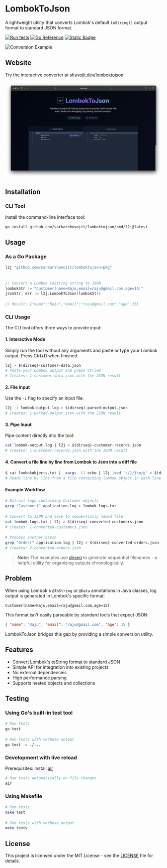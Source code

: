 # LombokToJson

A lightweight utility that converts Lombok's default `toString()` output format to standard JSON format.

[![Run tests](https://github.com/sarkarshuvojit/lomboktojson/actions/workflows/go-run-tests.yml/badge.svg?branch=main)](https://github.com/sarkarshuvojit/lomboktojson/actions/workflows/go-run-tests.yml)
[![Go Reference](https://pkg.go.dev/badge/github.com/sarkarshuvojit/lomboktojson.svg)](https://pkg.go.dev/github.com/sarkarshuvojit/lomboktojson)
[![Static Badge](https://img.shields.io/badge/Try%20it%20out-Website-blue)](https://shuvojit.dev/lomboktojson)



![Conversion Example](docs/assets/high-level-idea-clear.png)

## Website

Try the interactive converter at [shuvojit.dev/lomboktojson](https://shuvojit.dev/lomboktojson):

![Website Screenshot](docs/assets/website-screenshot.png)

## Installation

### CLI Tool

Install the command-line interface tool:

```bash
go install github.com/sarkarshuvojit/lomboktojson/cmd/l2j@latest
```
## Usage

### As a Go Package

```go
l2j "github.com/sarkarshuvojit/lomboktojson/pkg"


// Convert a Lombok toString string to JSON
lombokStr := "Customer(name=Raju,email=raju@gmail.com,age=15)"
jsonStr, err := l2j.LombokToJson(lombokStr)

// Result: {"name":"Raju","email":"raju@gmail.com","age":15}
```

### CLI Usage

The CLI tool offers three ways to provide input:

#### 1. Interactive Mode

Simply run the tool without any arguments and paste or type your Lombok output. Press Ctrl+D when finished.

```bash
l2j > $(dirseq)-customer-data.json
# Paste your Lombok output and press Ctrl+D
# Creates: 1-customer-data.json with the JSON result
```

#### 2. File Input

Use the `-i` flag to specify an input file:

```bash
l2j -i lombok-output.log > $(dirseq)-parsed-output.json
# Creates: 1-parsed-output.json with the JSON result
```

#### 3. Pipe Input

Pipe content directly into the tool:

```bash
cat lombok-output.log | l2j > $(dirseq)-customer-records.json
# Creates: 1-customer-records.json with the JSON result
```

#### 4. Convert a file line by line from Lombok to Json into a diff file

```bash
$ cat lombokobjects.txt |  xargs -L1 echo | l2j |sed 's/}/}\n/g' > $(dirseq)-jsonobjects.txt
# Reads line by line from a file containing lombok object in each line creating another file with same number of lines containing the json equivalent.
```

#### Example Workflow

```bash
# Extract logs containing Customer objects
grep "Customer(" application.log > lombok-logs.txt

# Convert to JSON and save to sequentially named file
cat lombok-logs.txt | l2j > $(dirseq)-converted-customers.json
# Creates: 1-converted-customers.json

# Process another batch
grep "Order(" application.log | l2j > $(dirseq)-converted-orders.json
# Creates: 2-converted-orders.json
```

> **Note:** The examples use [dirseq](https://github.com/sarkarshuvojit/dirseq) to generate sequential filenames - a helpful utility for organizing outputs chronologically.


## Problem

When using Lombok's `@ToString` or `@Data` annotations in Java classes, log output is generated in Lombok's specific format:

```
Customer(name=Raju,email=raju@gmail.com,age=15)
```

This format isn't easily parseable by standard tools that expect JSON:

```json
{ "name": "Raju", "email": "raju@gmail.com", "age": 15 }
```

LombokToJson bridges this gap by providing a simple conversion utility.

## Features

- Convert Lombok's toString format to standard JSON
- Simple API for integration into existing projects
- No external dependencies
- High performance parsing
- Supports nested objects and collections

## Testing

### Using Go's built-in test tool

```bash
# Run tests
go test

# Run tests with verbose output
go test -v ./...
```

### Development with live reload

Prerequisites: Install [air](https://github.com/air-verse/air)

```bash
# Run tests automatically on file changes
air
```

### Using Makefile

```bash
# Run tests
make test

# Run tests with verbose output
make testv
```

## License

This project is licensed under the MIT License - see the [LICENSE](LICENSE) file for details.
